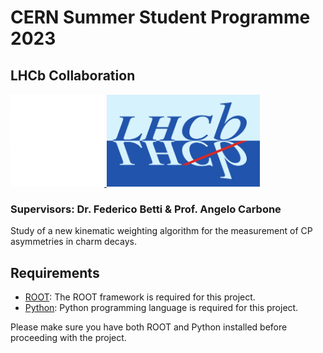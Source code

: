 # CERN Summer Student Programme 2023

## LHCb Collaboration

<a href="https://www.home.cern/" target="_blank">
  <img src=".images/cern-logo.png" alt="CERN Logo" width="150">
</a>
<a href="https://lhcb.web.cern.ch/" target="_blank">
  <img src=".images/Lhcb-logo-new.svg.png" alt="LHCb Logo" width="245">
</a>


### Supervisors: Dr. Federico Betti & Prof. Angelo Carbone

Study of a new kinematic weighting algorithm for the measurement of CP asymmetries in charm decays.


## Requirements
- [ROOT](https://github.com/root-project/root): The ROOT framework is required for this project.
- [Python](https://www.python.org): Python programming language is required for this project.

Please make sure you have both ROOT and Python installed before proceeding with the project.
